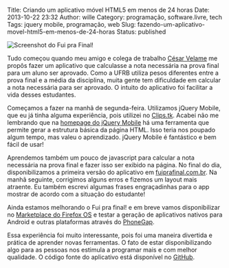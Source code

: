Title: Criando um aplicativo móvel HTML5 em menos de 24 horas
Date: 2013-10-22 23:32
Author: wille
Category: programação, software.livre, tech
Tags: jquery mobile, programação, web
Slug: fazendo-um-aplicativo-movel-html5-em-menos-de-24-horas
Status: published

![Screenshot do Fui pra
Final!](http://images.wille.blog.br/fuiprafinal.png)

Tudo começou quando meu amigo e colega de trabalho [César
Velame](http://twitter.com/cesarvelame) me propôs fazer um aplicativo
que calculasse a nota necessária na prova final para um aluno ser
aprovado. Como a UFRB utiliza pesos diferentes entre a prova final e a
média da disciplina, muita gente tem dificuldade em calcular a nota
necessária para ser aprovado. O intuito do aplicativo foi facilitar a
vida desses estudantes.

Começamos a fazer na manhã de segunda-feira. Utilizamos jQuery Mobile,
que eu já tinha alguma experiência, pois utilizei no
[Clips.tk](http://clips.tk). Acabei não me lembrando que na [homepage do
jQuery Mobile](http://jquerymobile.com/) há uma ferramenta que permite
gerar a estrutura básica da página HTML. Isso teria nos poupado algum
tempo, mas valeu o aprendizado. jQuery Mobile é fantástico e bem fácil
de usar!

Aprendemos também um pouco de javascript para calcular a nota necessária
na prova final e fazer isso ser exibido na página. No final do dia,
disponibilizamos a primeira versão do aplicativo em
[fuiprafinal.com.br](http://fuiprafinal.com.br). Na manhã seguinte,
corrigimos alguns erros e fizemos um layout mais atraente. Eu também
escrevi algumas frases engraçadinhas para o app mostrar de acordo com a
situação do estudante!

Ainda estamos melhorando o Fui pra final! e em breve vamos
disponibilizar no [Marketplace do Firefox
OS](https://marketplace.firefox.com/) e testar a geração de aplicativos
nativos para Android e outras plataformas através do
[PhoneGap](http://www.phonegap.com/).

Essa experiência foi muito interessante, pois foi uma maneira divertida
e prática de aprender novas ferramentas. O fato de estar
disponibilizando algo para as pessoas nos estimula a programar mais e
com melhor qualidade. O código fonte do aplicativo está disponível no
[GitHub](https://github.com/willemarcel/fuiprafinal).
